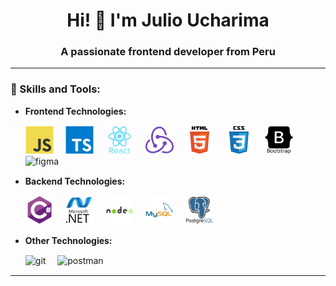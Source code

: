 <div align="center">
  <h1 align="center">Hi! 👋 I'm Julio Ucharima</h1>
  <h3 align="center">A passionate frontend developer from Peru</h3>
</div>

---

<h3>🚀 Skills and Tools:</h3>

- **Frontend Technologies:**
  <p align="left" style="margin-top: 15px; margin-bottom: 15px;">
    <img src="https://raw.githubusercontent.com/devicons/devicon/master/icons/javascript/javascript-original.svg" alt="javascript" width="45" height="45" style="margin-right: 15px;"/>
    <img src="https://raw.githubusercontent.com/devicons/devicon/master/icons/typescript/typescript-original.svg" alt="typescript" width="45" height="45" style="margin-right: 15px;"/>
    <img src="https://raw.githubusercontent.com/devicons/devicon/master/icons/react/react-original-wordmark.svg" alt="react" width="45" height="45" style="margin-right: 15px;"/>
    <img src="https://raw.githubusercontent.com/devicons/devicon/master/icons/redux/redux-original.svg" alt="redux" width="45" height="45" style="margin-right: 15px;"/>
    <img src="https://raw.githubusercontent.com/devicons/devicon/master/icons/html5/html5-original-wordmark.svg" alt="html5" width="45" height="45" style="margin-right: 15px;"/>
    <img src="https://raw.githubusercontent.com/devicons/devicon/master/icons/css3/css3-original-wordmark.svg" alt="css3" width="45" height="45" style="margin-right: 15px;"/>
    <img src="https://raw.githubusercontent.com/devicons/devicon/master/icons/bootstrap/bootstrap-plain-wordmark.svg" alt="bootstrap" width="45" height="45" style="margin-right: 15px;"/>
    <img src="https://www.vectorlogo.zone/logos/figma/figma-icon.svg" alt="figma" width="45" height="45" style="margin-right: 15px;"/>
  </p>

- **Backend Technologies:**
  <p align="left" style="margin-top: 15px; margin-bottom: 15px;">
    <img src="https://raw.githubusercontent.com/devicons/devicon/master/icons/csharp/csharp-original.svg" alt="csharp" width="45" height="45" style="margin-right: 15px;"/>
    <img src="https://raw.githubusercontent.com/devicons/devicon/master/icons/dot-net/dot-net-original-wordmark.svg" alt="dotnet" width="45" height="45" style="margin-right: 15px;"/>
    <img src="https://raw.githubusercontent.com/devicons/devicon/master/icons/nodejs/nodejs-original-wordmark.svg" alt="nodejs" width="45" height="45" style="margin-right: 15px;"/>
    <img src="https://raw.githubusercontent.com/devicons/devicon/master/icons/mysql/mysql-original-wordmark.svg" alt="mysql" width="45" height="45" style="margin-right: 15px;"/>
    <img src="https://raw.githubusercontent.com/devicons/devicon/master/icons/postgresql/postgresql-original-wordmark.svg" alt="postgresql" width="45" height="45" style="margin-right: 15px;"/>
  </p>

- **Other Technologies:**
  <p align="left" style="margin-top: 15px; margin-bottom: 15px;">
    <img src="https://www.vectorlogo.zone/logos/git-scm/git-scm-icon.svg" alt="git" width="45" height="45" style="margin-right: 15px;"/>
    <img src="https://www.vectorlogo.zone/logos/getpostman/getpostman-icon.svg" alt="postman" width="45" height="45" style="margin-right: 15px;"/>
  </p>

---
